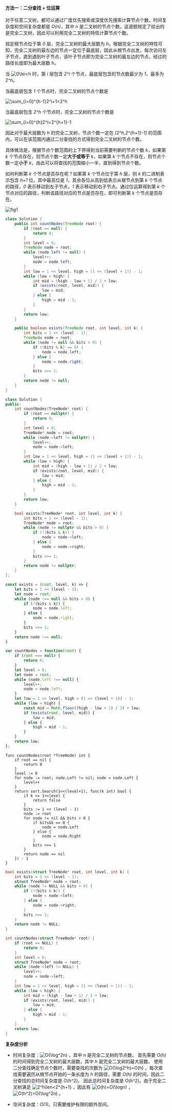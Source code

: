 #### 方法一：二分查找 + 位运算

对于任意二叉树，都可以通过广度优先搜索或深度优先搜索计算节点个数，时间复杂度和空间复杂度都是 *O(n)*，其中 *n* 是二叉树的节点个数。这道题规定了给出的是完全二叉树，因此可以利用完全二叉树的特性计算节点个数。

规定根节点位于第 *0* 层，完全二叉树的最大层数为 *h*。根据完全二叉树的特性可知，完全二叉树的最左边的节点一定位于最底层，因此从根节点出发，每次访问左子节点，直到遇到叶子节点，该叶子节点即为完全二叉树的最左边的节点，经过的路径长度即为最大层数 *h*。

当 ![0\lei<h ](./p__0_le_i___h_.png)  时，第 *i* 层包含 *2^i* 个节点，最底层包含的节点数最少为 *1*，最多为 *2^h*。

当最底层包含 *1* 个节点时，完全二叉树的节点个数是

![\sum_{i=0}^{h-1}2^i+1=2^h ](./p___sum_{i=0}^{h-1}2^i+1=2^h__.png) 

当最底层包含 *2^h* 个节点时，完全二叉树的节点个数是

![\sum_{i=0}^{h}2^i=2^{h+1}-1 ](./p___sum_{i=0}^{h}2^i=2^{h+1}-1__.png) 

因此对于最大层数为 *h* 的完全二叉树，节点个数一定在 *[2^h,2^{h+1}-1]* 的范围内，可以在该范围内通过二分查找的方式得到完全二叉树的节点个数。

具体做法是，根据节点个数范围的上下界得到当前需要判断的节点个数 *k*，如果第 *k* 个节点存在，则节点个数一定**大于或等于** *k*，如果第 *k* 个节点不存在，则节点个数一定**小于** *k*，由此可以将查找的范围缩小一半，直到得到节点个数。

如何判断第 *k* 个节点是否存在呢？如果第 *k* 个节点位于第 *h* 层，则 *k* 的二进制表示包含 *h+1* 位，其中最高位是 *1*，其余各位从高到低表示从根节点到第 *k* 个节点的路径，*0* 表示移动到左子节点，*1* 表示移动到右子节点。通过位运算得到第 *k* 个节点对应的路径，判断该路径对应的节点是否存在，即可判断第 *k* 个节点是否存在。

![fig1](https://assets.leetcode-cn.com/solution-static/222/1.png)

```Java [sol1-Java]
class Solution {
    public int countNodes(TreeNode root) {
        if (root == null) {
            return 0;
        }
        int level = 0;
        TreeNode node = root;
        while (node.left != null) {
            level++;
            node = node.left;
        }
        int low = 1 << level, high = (1 << (level + 1)) - 1;
        while (low < high) {
            int mid = (high - low + 1) / 2 + low;
            if (exists(root, level, mid)) {
                low = mid;
            } else {
                high = mid - 1;
            }
        }
        return low;
    }

    public boolean exists(TreeNode root, int level, int k) {
        int bits = 1 << (level - 1);
        TreeNode node = root;
        while (node != null && bits > 0) {
            if ((bits & k) == 0) {
                node = node.left;
            } else {
                node = node.right;
            }
            bits >>= 1;
        }
        return node != null;
    }
}
```

```C++ [sol1-C++]
class Solution {
public:
    int countNodes(TreeNode* root) {
        if (root == nullptr) {
            return 0;
        }
        int level = 0;
        TreeNode* node = root;
        while (node->left != nullptr) {
            level++;
            node = node->left;
        }
        int low = 1 << level, high = (1 << (level + 1)) - 1;
        while (low < high) {
            int mid = (high - low + 1) / 2 + low;
            if (exists(root, level, mid)) {
                low = mid;
            } else {
                high = mid - 1;
            }
        }
        return low;
    }

    bool exists(TreeNode* root, int level, int k) {
        int bits = 1 << (level - 1);
        TreeNode* node = root;
        while (node != nullptr && bits > 0) {
            if (!(bits & k)) {
                node = node->left;
            } else {
                node = node->right;
            }
            bits >>= 1;
        }
        return node != nullptr;
    }
};
```

```JavaScript [sol1-JavaScript]
const exists = (root, level, k) => {
    let bits = 1 << (level - 1);
    let node = root;
    while (node !== null && bits > 0) {
        if (!(bits & k)) {
            node = node.left;
        } else {
            node = node.right;
        }
        bits >>= 1;
    }
    return node !== null;
}

var countNodes = function(root) {
    if (root === null) {
        return 0;
    }
    let level = 0;
    let node = root;
    while (node.left !== null) {
        level++;
        node = node.left;
    }
    let low = 1 << level, high = (1 << (level + 1)) - 1;
    while (low < high) {
        const mid = Math.floor((high - low + 1) / 2) + low;
        if (exists(root, level, mid)) {
            low = mid;
        } else {
            high = mid - 1;
        }
    }
    return low;
};
```

```Golang [sol1-Golang]
func countNodes(root *TreeNode) int {
    if root == nil {
        return 0
    }
    level := 0
    for node := root; node.Left != nil; node = node.Left {
        level++
    }
    return sort.Search(1<<(level+1), func(k int) bool {
        if k <= 1<<level {
            return false
        }
        bits := 1 << (level - 1)
        node := root
        for node != nil && bits > 0 {
            if bits&k == 0 {
                node = node.Left
            } else {
                node = node.Right
            }
            bits >>= 1
        }
        return node == nil
    }) - 1
}
```

```C [sol1-C]
bool exists(struct TreeNode* root, int level, int k) {
    int bits = 1 << (level - 1);
    struct TreeNode* node = root;
    while (node != NULL && bits > 0) {
        if (!(bits & k)) {
            node = node->left;
        } else {
            node = node->right;
        }
        bits >>= 1;
    }
    return node != NULL;
}

int countNodes(struct TreeNode* root) {
    if (root == NULL) {
        return 0;
    }
    int level = 0;
    struct TreeNode* node = root;
    while (node->left != NULL) {
        level++;
        node = node->left;
    }
    int low = 1 << level, high = (1 << (level + 1)) - 1;
    while (low < high) {
        int mid = (high - low + 1) / 2 + low;
        if (exists(root, level, mid)) {
            low = mid;
        } else {
            high = mid - 1;
        }
    }
    return low;
}
```

**复杂度分析**

- 时间复杂度：![O(\log^2n) ](./p__O_log^2_n__.png) ，其中 *n* 是完全二叉树的节点数。
  首先需要 *O(h)* 的时间得到完全二叉树的最大层数，其中 *h* 是完全二叉树的最大层数。
  使用二分查找确定节点个数时，需要查找的次数为 ![O(\log2^h)=O(h) ](./p__O_log_2^h_=O_h__.png) ，每次查找需要遍历从根节点开始的一条长度为 *h* 的路径，需要 *O(h)* 的时间，因此二分查找的总时间复杂度是 *O(h^2)*。
  因此总时间复杂度是 *O(h^2)*。由于完全二叉树满足 ![2^h\len<2^{h+1} ](./p__2^h_le_n___2^{h+1}_.png) ，因此有 ![O(h)=O(\logn) ](./p__O_h_=O_log_n__.png) ，![O(h^2)=O(\log^2n) ](./p__O_h^2_=O_log^2_n__.png) 。

- 空间复杂度：*O(1)*。只需要维护有限的额外空间。